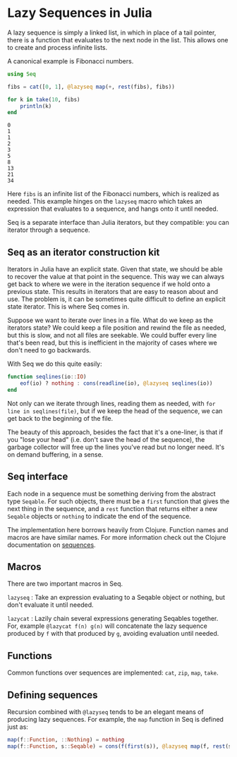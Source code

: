 
# Lazy Sequences in Julia

A lazy sequence is simply a linked list, in which in place of a tail pointer,
there is a function that evaluates to the next node in the list. This allows one
to create and process infinite lists.

A canonical example is Fibonacci numbers.

```julia
using Seq

fibs = cat([0, 1], @lazyseq map(+, rest(fibs), fibs))

for k in take(10, fibs)
    println(k)
end
```

```
0
1
1
2
3
5
8
13
21
34
```

Here `fibs` is an infinite list of the Fibonacci numbers, which is realized as
needed. This example hinges on the `lazyseq` macro which takes an expression
that evaluates to a sequence, and hangs onto it until needed.

Seq is a separate interface than Julia iterators, but they compatible:
you can iterator through a sequence.


## Seq as an iterator construction kit

Iterators in Julia have an explicit state. Given that state, we should be able
to recover the value at that point in the sequence. This way we can always get
back to where we were in the iteration sequence if we hold onto a previous
state. This results in iterators that are easy to reason about and use. The
problem is, it can be sometimes quite difficult to define an explicit state
iterator. This is where Seq comes in.

Suppose we want to iterate over lines in a file. What do we keep as the
iterators state? We could keep a file position and rewind the file as needed,
but this is slow, and not all files are seekable. We could buffer every line
that's been read, but this is inefficient in the majority of cases where we
don't need to go backwards.

With Seq we do this quite easily:
```julia
function seqlines(io::IO)
    eof(io) ? nothing : cons(readline(io), @lazyseq seqlines(io))
end
```

Not only can we iterate through lines, reading them as needed, with `for line in
seqlines(file)`, but if we keep the head of the sequence, we can get back to the
beginning of the file.

The beauty of this approach, besides the fact that it's a one-liner, is that if
you "lose your head" (i.e. don't save the head of the sequence), the garbage
collector will free up the lines you've read but no longer need. It's on demand
buffering, in a sense.


## Seq interface

Each node in a sequence must be something deriving from the abstract type
`Seqable`. For such objects, there must be a `first` function that gives the
next thing in the sequence, and a `rest` function that returns either a new
`Seqable` objects or `nothing` to indicate the end of the sequence.

The implementation here borrows heavily from Clojure. Function names and macros
are have similar names. For more information check out the Clojure documentation
on [sequences](http://clojure.org/sequences).

## Macros

There are two important macros in Seq.

`lazyseq` : Take an expression evaluating to a Seqable object or nothing, but
don't evaluate it until needed.

`lazycat` : Lazily chain several expressions generating Seqables together.
For, example `@lazycat f(n) g(n)` will concatenate the lazy sequence
produced by `f` with that produced by `g`, avoiding evaluation until needed.

## Functions

Common functions over sequences are implemented: `cat`, `zip`, `map`, `take`.

## Defining sequences

Recursion combined with `@lazyseq` tends to be an elegant means of producing
lazy sequences. For example, the `map` function in Seq is defined just as:

```julia
map(f::Function, ::Nothing) = nothing
map(f::Function, s::Seqable) = cons(f(first(s)), @lazyseq map(f, rest(s)))
```



